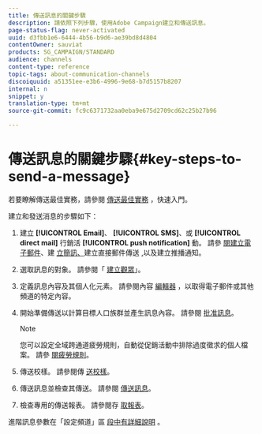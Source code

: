 ```yaml
---
title: 傳送訊息的關鍵步驟
description: 請依照下列步驟，使用Adobe Campaign建立和傳送訊息。
page-status-flag: never-activated
uuid: d3fbb1e6-6444-4b56-b9d6-ae39bd8d4804
contentOwner: sauviat
products: SG_CAMPAIGN/STANDARD
audience: channels
content-type: reference
topic-tags: about-communication-channels
discoiquuid: a51351ee-e3b6-4996-9e68-b7d5157b8207
internal: n
snippet: y
translation-type: tm+mt
source-git-commit: fc9c6371732aa0eba9e675d2709cd62c25b27b96

---
```



# 傳送訊息的關鍵步驟{#key-steps-to-send-a-message}

若要瞭解傳送最佳實務，請參閱 [傳送最佳實務](https://helpx.adobe.com/campaign/kb/delivery-best-practices.html) ，快速入門。

建立和發送消息的步驟如下：

1. 建立 **[!UICONTROL Email]**、 **[!UICONTROL SMS]**、或 **[!UICONTROL direct mail]** 行銷活 **[!UICONTROL push notification]** 動。 請參 [閱建立電子郵件](../../channels/using/creating-an-email.md)、建 [立簡訊、](../../channels/using/creating-an-sms-message.md)建立直接郵件傳送 [,](../../channels/using/creating-the-direct-mail.md)[](../../channels/using/preparing-and-sending-a-push-notification.md)以及建立推播通知。
1. 選取訊息的對象。 請參閱「 [建立觀眾](../../audiences/using/creating-audiences.md)」。
1. 定義訊息內容及其個人化元素。 請參閱內容 [編輯器](../../designing/using/designing-content-in-adobe-campaign.md) ，以取得電子郵件或其他頻道的特定內容。
1. 開始準備傳送以計算目標人口族群並產生訊息內容。 請參閱 [批准訊息](../../sending/using/preparing-the-send.md)。

   >[!NOTE]
   >
   >您可以設定全域跨通道疲勞規則，自動從促銷活動中排除過度徵求的個人檔案。 請參 [閱疲勞規則](../../administration/using/fatigue-rules.md)。

1. 傳送校樣。 請參閱傳 [送校樣](../../sending/using/managing-test-profiles-and-sending-proofs.md#sending-proofs)。
1. 傳送訊息並檢查其傳送。 請參閱 [傳送訊息](../../sending/using/confirming-the-send.md)。
1. 檢查專用的傳送報表。 請參閱存 [取報表](../../reporting/using/about-dynamic-reports.md)。

進階訊息參數在「設定頻道」區 [段中有詳細說明](../../administration/using/about-channel-configuration.md) 。
